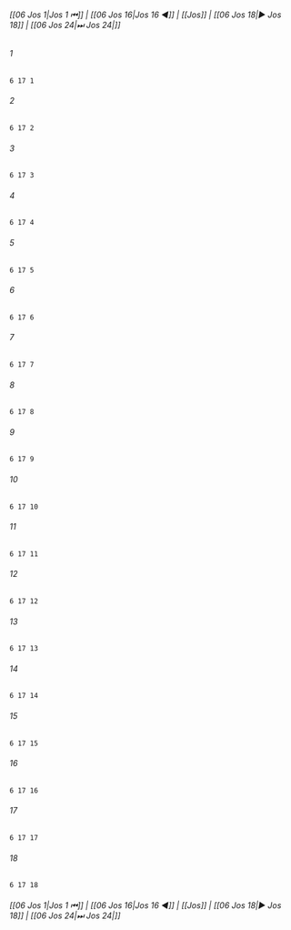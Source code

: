 
###### [[06 Jos 1|Jos 1 ⏮]] | [[06 Jos 16|Jos 16 ◀]] | [[Jos]] | [[06 Jos 18|▶ Jos 18]] | [[06 Jos 24|⏭ Jos 24|]]

###### 1
``` verse
6 17 1 
```
###### 2
``` verse
6 17 2 
```
###### 3
``` verse
6 17 3 
```
###### 4
``` verse
6 17 4 
```
###### 5
``` verse
6 17 5 
```
###### 6
``` verse
6 17 6 
```
###### 7
``` verse
6 17 7 
```
###### 8
``` verse
6 17 8 
```
###### 9
``` verse
6 17 9 
```
###### 10
``` verse
6 17 10 
```
###### 11
``` verse
6 17 11 
```
###### 12
``` verse
6 17 12 
```
###### 13
``` verse
6 17 13 
```
###### 14
``` verse
6 17 14 
```
###### 15
``` verse
6 17 15 
```
###### 16
``` verse
6 17 16 
```
###### 17
``` verse
6 17 17 
```
###### 18
``` verse
6 17 18 
```

###### [[06 Jos 1|Jos 1 ⏮]] | [[06 Jos 16|Jos 16 ◀]] | [[Jos]] | [[06 Jos 18|▶ Jos 18]] | [[06 Jos 24|⏭ Jos 24|]]

